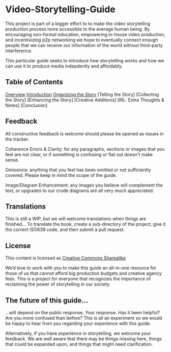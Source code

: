 # Video-Storytelling-Guide
This project is part of a bigger effort to to make the video storytelling production process more accessible to the average human being. By encouraging non-formal education, empowering in-house video production, and incentivizing p2p networking we hope to eventually connect enough people that we can receive our information of the world without third-party interference. 

This particular guide seeks to introduce how storytelling works and how we can use it to produce media indepdently and affordably.

## Table of Contents
[Overview](https://github.com/PELEIO/Video-Storytelling-Guide/blob/master/Content/1.%20Overview.md)
[Introduction](https://github.com/PELEIO/Video-Storytelling-Guide/blob/master/Content/2.%20Introduction%20to%20PELEIO.md)
[Organizing the Story](https://github.com/PELEIO/Video-Storytelling-Guide/blob/master/Content/3.%20Organizing%20the%20Story.md)
[Telling the Story]
[Collecting the Story]
[Enhancing the Story]
[Creative Additions]
[IRL: Extra Thoughts & Notes]
[Conclusion]

## Feedback
All constructive feedback is welcome should please be opened as issues in the tracker.

Coherence Errors & Clarity: for any paragraphs, sections or images that you feel are not clear, or if something is confusing or flat out doesn't make sense.

Omissions: anything that you feel has been omitted or not sufficiently covered. Please keep in mind the scope of the guide.

Image/Diagram Enhancement: any images you believe will complement the text, or upgrades to our crude diagrams are all very much appreciated.

## Translations
This is still a WIP, but we will welcome translations when things are finished... To translate the book, create a sub-directory of the project, give it the correct ISO639 code, and then submit a pull request.

## License
This content is licensed as [Creative Commons Sharealike](https://creativecommons.org/licenses/by-sa/4.0/)

We’d love to work with you to make this guide an all-in-one resource for those of us that cannot afford big production budgets and creative agency fees. This is a project for everyone that recognizes the importance of reclaiming the power of storytelling in our society.

## The future of this guide...
…will depend on the public response. Your response. Has it been helpful? Are you more confused than before? This is all an experiment so we would be happy to hear from you regarding your experience with this guide. 

Alternatively, if you have experience in storytelling, we welcome your feedback. We are well aware that there may be things missing here, things that could be expanded upon, and things that might need clarification.

